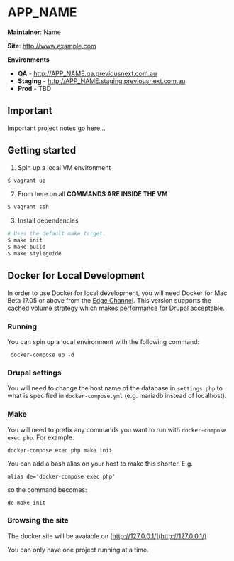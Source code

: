 APP_NAME
===========

**Maintainer**: Name

**Site**: http://www.example.com

**Environments**
* **QA** - http://APP_NAME.qa.previousnext.com.au
* **Staging** - http://APP_NAME.staging.previousnext.com.au
* **Prod** - TBD

## Important

Important project notes go here...

## Getting started

1. Spin up a local VM environment

```bash
$ vagrant up
```

2. From here on all **COMMANDS ARE INSIDE THE VM**

```bash
$ vagrant ssh
```

3. Install dependencies

```bash
# Uses the default make target.
$ make init
$ make build
$ make styleguide
```

## Docker for Local Development

In order to use Docker for local development, you will need Docker for Mac Beta 17.05 or above from the
[Edge Channel][1]. This version supports the cached volume strategy which makes performance for Drupal
acceptable.

### Running

You can spin up a local environment with the following command:

` docker-compose up -d`

### Drupal settings

You will need to change the host name of the database in `settings.php` to what is specified in
 `docker-compose.yml` (e.g. mariadb instead of localhost).

### Make

You will need to prefix any commands you want to run with `docker-compose exec php`. For example:

`docker-compose exec php make init`

You can add a bash alias on your host to make this shorter. E.g.

`alias de='docker-compose exec php'`

so the command becomes:

`de make init`

### Browsing the site

The docker site will be avaiable on [http://127.0.0.1/](http://127.0.0.1/)

You can only have one project running at a time.

[1]: https://docs.docker.com/docker-for-mac/install/
